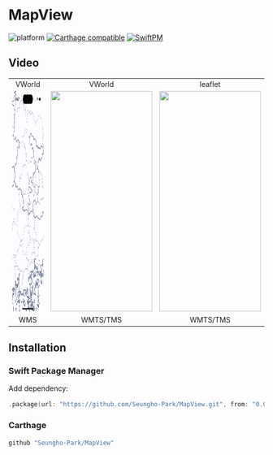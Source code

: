 # MapView
![platform](https://img.shields.io/badge/Platforms-iOS%2014%2B_macOS%2010.15%2B-Green?style=flat-flat)
[![Carthage compatible](https://img.shields.io/badge/Carthage-compatible-4BC51D.svg?style=flat)](https://github.com/Carthage/Carthage)
[![SwiftPM](https://img.shields.io/badge/SPM-compatible-DE5C43.svg?style=flat)](https://swift.org/package-manager/)
## Video
<table>
<tr align="center">
<td>VWorld</td>
<td>VWorld</td>
<td>leaflet</td>
</tr>
<tr style="border-bottom: hidden;">
<td><img src="/Documentation/Video.gif" style="padding:0; margin:0;" width="200px" height="434px"/></td>
<td><img src="/Documentation/video2.gif" style="padding:0; margin:0;" width="200px" height="434px"/></td>
<td><img src="/Documentation/OpenStreetMap_WMTS_TMS.gif" style="padding:0; margin:0;" width="200px" height="434px"/></td>
</tr>
<tr align="center">
<td>WMS</td>
<td>WMTS/TMS</td>
<td>WMTS/TMS</td>
</tr>
</table>

## Installation
### Swift Package Manager
Add dependency:

```Swift
.package(url: "https://github.com/Seungho-Park/MapView.git", from: "0.0.4")
```

### Carthage
```Swift
github "Seungho-Park/MapView"
```
